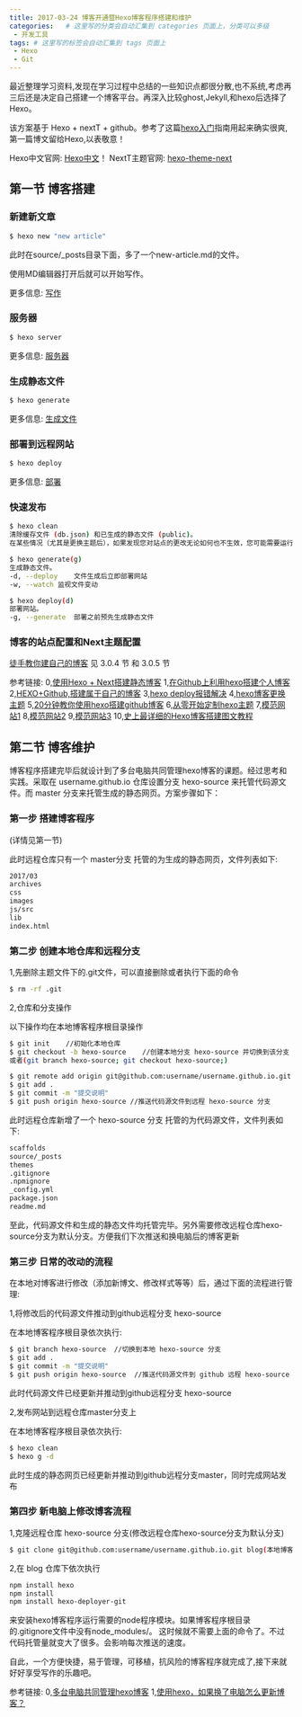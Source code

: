 ```yaml
---
title: 2017-03-24 博客开通暨Hexo博客程序搭建和维护
categories:   # 这里写的分类会自动汇集到 categories 页面上，分类可以多级
 - 开发工具
tags: # 这里写的标签会自动汇集到 tags 页面上
 - Hexo
 - Git
---
```

最近整理学习资料,发现在学习过程中总结的一些知识点都很分散,也不系统,考虑再三后还是决定自己搭建一个博客平台。再深入比较ghost,Jekyll,和hexo后选择了Hexo。

该方案基于 Hexo + nextT + github。参考了这篇[hexo入门](http://www.maintao.com/2014/hexo-beginner%27s-guide/)指南用起来确实很爽,第一篇博文留给Hexo,以表敬意！

Hexo中文官网: [Hexo中文](https://hexo.io/zh-cn/docs/index.html)！
NextT主题官网: [hexo-theme-next](http://theme-next.iissnan.com/)

## 第一节 博客搭建

### 新建新文章

``` bash
$ hexo new "new article"
```
此时在source/_posts目录下面，多了一个new-article.md的文件。

使用MD编辑器打开后就可以开始写作。

更多信息: [写作](https://hexo.io/zh-cn/docs/writing.html)

### 服务器

``` bash
$ hexo server
```

更多信息: [服务器](https://hexo.io/zh-cn/docs/server.html)

### 生成静态文件

``` bash
$ hexo generate
```

更多信息: [生成文件](https://hexo.io/zh-cn/docs/generating.html)

### 部署到远程网站

``` bash
$ hexo deploy
```

更多信息: [部署](https://hexo.io/zh-cn/docs/deployment.html)

### 快速发布

``` bash
$ hexo clean
清除缓存文件 (db.json) 和已生成的静态文件 (public)。
在某些情况（尤其是更换主题后），如果发现您对站点的更改无论如何也不生效，您可能需要运行该命令。

$ hexo generate(g)
生成静态文件。
-d, --deploy	文件生成后立即部署网站
-w, --watch	监视文件变动

$ hexo deploy(d)
部署网站。
-g, --generate	部署之前预先生成静态文件
```
### 博客的站点配置和Next主题配置

[徒手教你建自己的博客](https://123sunxiaolin.github.io/2016/08/27/%E5%BE%92%E6%89%8B%E6%95%99%E4%BD%A0%E5%BB%BA%E8%87%AA%E5%B7%B1%E7%9A%84%E5%8D%9A%E5%AE%A2/)
见 3.0.4 节 和 3.0.5 节


参考链接:
0,[使用Hexo + Next搭建静态博客](http://www.jianshu.com/p/f66103553c45)
1,[在Github上利用hexo搭建个人博客](http://js.sunansheng.com/p/9df4aba9c25a)
2,[HEXO+Github,搭建属于自己的博客](http://www.jianshu.com/p/465830080ea9)
3,[hexo deploy报错解决](http://www.yczmm.com/hexo-deploy%E6%8A%A5%E9%94%99%E8%A7%A3%E5%86%B3.html)
4,[hexo博客更换主题](http://www.tuicool.com/articles/zeIZJzv)
5,[20分钟教你使用hexo搭建github博客](http://www.jianshu.com/p/e99ed60390a8)
6,[从零开始定制hexo主题](http://www.maintao.com/2014/hexo-theme-from-scratch/)
7,[模范网站1](http://jovey-zheng.github.io/blog/)
8,[模范网站2](http://notes.iissnan.com/)
9,[模范网站3](http://blog.guowenfh.com/)
10,[史上最详细的Hexo博客搭建图文教程](https://xuanwo.org/2015/03/26/hexo-intor/)


## 第二节 博客维护

博客程序搭建完毕后就设计到了多台电脑共同管理hexo博客的课题。经过思考和实践。采取在 username.github.io 仓库设置分支 hexo-source 来托管代码源文件。而 master 分支来托管生成的静态网页。方案步骤如下：


### 第一步 搭建博客程序

(详情见第一节)

此时远程仓库只有一个 master分支 托管的为生成的静态网页，文件列表如下:

``` bash
2017/03
archives
css
images
js/src
lib
index.html

```

### 第二步 创建本地仓库和远程分支

1,先删除主题文件下的.git文件，可以直接删除或者执行下面的命令

``` bash
$ rm -rf .git
```

2,仓库和分支操作

以下操作均在本地博客程序根目录操作

``` bash
$ git init    //初始化本地仓库
$ git checkout -b hexo-source    //创建本地分支 hexo-source 并切换到该分支
或者(git branch hexo-source; git checkout hexo-source;)

$ git remote add origin git@github.com:username/username.github.io.git  //关联本地分支到远程库
$ git add . 
$ git commit -m "提交说明"
$ git push origin hexo-source //推送代码源文件到远程 hexo-source 分支
```

此时远程仓库新增了一个 hexo-source 分支 托管的为代码源文件，文件列表如下:

``` bash
scaffolds
source/_posts
themes
.gitignore
.npmignore
_config.yml
package.json
readme.md
```

至此，代码源文件和生成的静态文件均托管完毕。另外需要修改远程仓库hexo-source分支为默认分支。方便我们下次推送和换电脑后的博客更新

### 第三步 日常的改动的流程

在本地对博客进行修改（添加新博文、修改样式等等）后，通过下面的流程进行管理:

1,将修改后的代码源文件推动到github远程分支 hexo-source

在本地博客程序根目录依次执行:

``` bash
$ git branch hexo-source  //切换到本地 hexo-source 分支
$ git add .
$ git commit -m "提交说明"
$ git push origin hexo-source  //推送代码源文件到 github 远程 hexo-source 分支

```
此时代码源文件已经更新并推动到github远程分支 hexo-source

2,发布网站到远程仓库master分支上

在本地博客程序根目录依次执行:

``` bash
$ hexo clean
$ hexo g -d

```
此时生成的静态网页已经更新并推动到github远程分支master，同时完成网站发布


### 第四步 新电脑上修改博客流程

1,克隆远程仓库 hexo-source 分支(修改远程仓库hexo-source分支为默认分支)

``` bash
$ git clone git@github.com:username/username.github.io.git blog(本地博客程序仓库名)
```
2,在 blog 仓库下依次执行

```bash
npm install hexo
npm install
npm install hexo-deployer-git
```
来安装hexo博客程序运行需要的node程序模块。如果博客程序根目录的.gitignore文件中没有node_modules/。
这时候就不需要上面的命令了。不过代码托管量就变大了很多。会影响每次推送的速度。


自此，一个方便快捷，易于管理，可移植，抗风险的博客程序就完成了,接下来就好好享受写作的乐趣吧。
 

参考链接:
0,[多台电脑共同管理hexo博客](https://vonfly.github.io/2016/02/18/hexo-version-control/)
1,[使用hexo，如果换了电脑怎么更新博客？](https://www.zhihu.com/question/21193762/answer/20811453)
